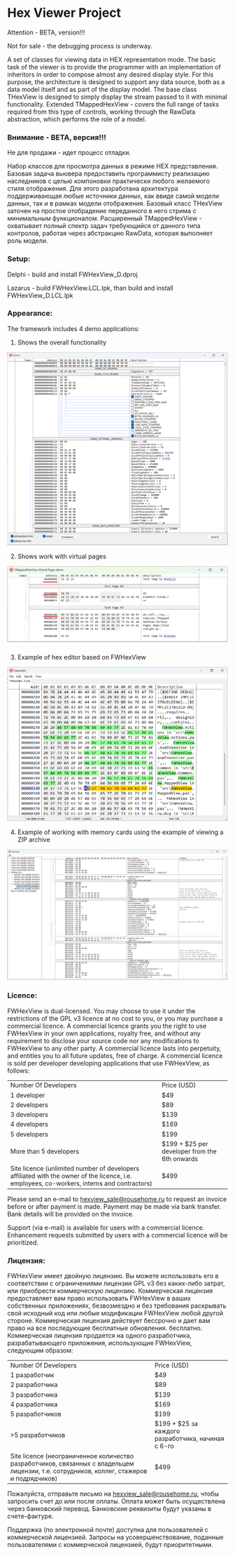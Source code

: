 # Hex Viewer Project

Attention - BETA, version!!!

Not for sale - the debugging process is underway.

A set of classes for viewing data in HEX representation mode.
The basic task of the viewer is to provide the programmer with an implementation of inheritors in order to compose almost any desired display style.
For this purpose, the architecture is designed to support any data source, both as a data model itself and as part of the display model.
The base class THexView is designed to simply display the stream passed to it with minimal functionality.
Extended TMappedHexView - covers the full range of tasks required from this type of controls, working through the RawData abstraction, which performs the role of a model.

### Внимание - BETA, версия!!!
Не для продажи - идет процесс отладки.

Набор классов для просмотра данных в режиме HEX представления.
Базовая задача вьювера предоставить программисту реализацию наследников с целью компоновки практически любого желаемого стиля отображения.
Для этого разработана архитектура поддерживающая любые источники данных, как ввиде самой модели данных, так и в рамках модели отображения.
Базовый класс THexView заточен на простое отобрадение переданного в него стрима с минимальным функционалом.
Расширенный TMappedHexView - охватывает полный спектр задач требующийся от данного типа контролов, работая через абстракцию RawData, которая выполняет роль модели.

### Setup:

Delphi - build and install FWHexView_D.dproj

Lazarus - build FWHexView.LCL.lpk, than build and install FWHexView_D.LCL.lpk

### Appearance:

The framework includes 4 demo applications:

1. Shows the overall functionality

![1](https://github.com/AlexanderBagel/FWHexView/blob/master/img/basic.png?raw=true "shows the overall functionality")

2. Shows work with virtual pages

![2](https://github.com/AlexanderBagel/FWHexView/blob/master/img/pages.png?raw=true "shows work with virtual pages")

3. Example of hex editor based on FWHexView

![3](https://github.com/AlexanderBagel/FWHexView/blob/master/img/hexview_demo.png?raw=true "example of hex editor based on FWHexView")

4. Example of working with memory cards using the example of viewing a ZIP archive

![4](https://github.com/AlexanderBagel/FWHexView/blob/master/img/zipviewer.png?raw=true "example of working with memory cards using the example of viewing a ZIP archive")

### Licence:
  FWHexView is dual-licensed. You may choose to use it under the restrictions of the GPL v3 licence at no cost to you,
  or you may purchase a commercial licence. A commercial licence grants you the right to use FWHexView in your own
  applications, royalty free, and without any requirement to disclose your source code nor any modifications to FWHexView
  to any other party. A commercial licence lasts into perpetuity, and entitles you to all future updates, free of
  charge. A commercial licence is sold per developer developing applications that use FWHexView, as follows:
<table>
<tr><td>Number Of Developers</td><td>Price (USD)</td></tr>
<tr><td>1 developer</td><td>$49</td></tr>
<tr><td>2 developers</td><td>$89</td></tr>
<tr><td>3 developers</td><td>$139</td></tr>
<tr><td>4 developers</td><td>$169</td></tr>
<tr><td>5 developers</td><td>$199</td></tr>
<tr><td>More than 5 developers</td><td>$199 + $25 per developer from the 6th onwards</td></tr>
<tr><td>Site licence (unlimited number of developers affiliated with the owner of the licence, i.e. employees, co-workers, interns and contractors)</td><td>$499</td></tr>
</table>  

  Please send an e-mail to hexview_sale@rousehome.ru to request an invoice before or after payment is made. Payment may be
  made via bank transfer. Bank details will be provided on the invoice.

  Support (via e-mail) is available for users with a commercial licence. Enhancement requests submitted by users with a
  commercial licence will be prioritized.  
  
### Лицензия:
  FWHexView имеет двойную лицензию. Вы можете использовать его в соответствии с ограничениями лицензии GPL v3 без каких-либо затрат,
  или приобрести коммерческую лицензию. Коммерческая лицензия предоставляет вам право использовать FWHexView в ваших собственных
  приложениях, безвозмездно и без требования раскрывать свой исходный код или любые модификации FWHexView
  любой другой стороне. Коммерческая лицензия действует бессрочно и дает вам право на все последующие бесплатные обновления.
  бесплатно. Коммерческая лицензия продается на одного разработчика, разрабатывающего приложения, использующие FWHexView, следующим образом:
<table>
<tr><td>Number Of Developers</td><td>Price (USD)</td></tr>
<tr><td>1 разработчик</td><td>$49</td></tr>
<tr><td>2 разработчика</td><td>$89</td></tr>
<tr><td>3 разработчика</td><td>$139</td></tr>
<tr><td>4 разработчика</td><td>$169</td></tr>
<tr><td>5 разработчиков</td><td>$199</td></tr>
<tr><td>>5 разработчиков</td><td>$199 + $25 за каждого разработчика, начиная с 6-го</td></tr>
<tr><td>Site licence (неограниченное количество разработчиков, связанных с владельцем лицензии, т.е. сотрудников, коллег, стажеров и подрядчиков)</td><td>$499</td></tr>
</table>    

  Пожалуйста, отправьте письмо на hexview_sale@rousehome.ru, чтобы запросить счет до или после оплаты. Оплата может быть осуществлена 
  через банковский перевод. Банковские реквизиты будут указаны в счете-фактуре.

  Поддержка (по электронной почте) доступна для пользователей с коммерческой лицензией. Запросы на усовершенствование, поданные пользователями с
  коммерческой лицензией, будут приоритетными.     